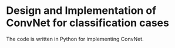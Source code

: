 # Design and Implementation of ConvNet for classification cases


The code is written in Python for implementing ConvNet.

